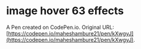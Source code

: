 # image hover 63 effects

A Pen created on CodePen.io. Original URL: [https://codepen.io/maheshambure21/pen/kXwgyJ](https://codepen.io/maheshambure21/pen/kXwgyJ).


